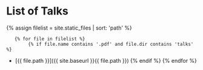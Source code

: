 # List of Talks

{% assign filelist = site.static_files | sort: 'path'  %}
    
       {% for file in filelist %}
            {% if file.name contains '.pdf' and file.dir contains 'talks' %}
 - [{{ file.path }}]({{ site.baseurl }}{{ file.path }})
            {% endif %}
        {% endfor %}
        
        
